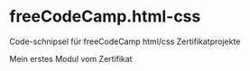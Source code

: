 # freeCodeCamp.html-css
Code-schnipsel für freeCodeCamp html/css Zertifikatprojekte 

Mein erstes Modul vom Zertifikat
